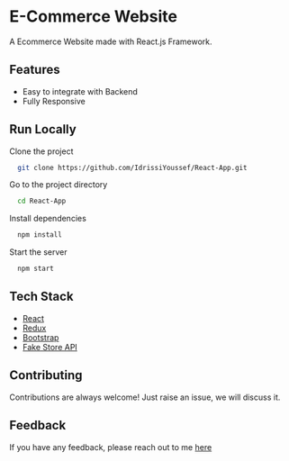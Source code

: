 # E-Commerce Website

A Ecommerce Website made with React.js Framework.


## Features

- Easy to integrate with Backend
- Fully Responsive



## Run Locally

Clone the project

```bash
  git clone https://github.com/IdrissiYoussef/React-App.git
```

Go to the project directory

```bash
  cd React-App
```

Install dependencies

```bash
  npm install
```

Start the server

```bash
  npm start
```



## Tech Stack

* [React](https://reactjs.org/)
* [Redux](https://redux.js.org/)
* [Bootstrap](https://getbootstrap.com/)
* [Fake Store API](https://fakestoreapi.com/)

## Contributing

Contributions are always welcome!
Just raise an issue, we will discuss it.


## Feedback

If you have any feedback, please reach out to me [here](https://ssahibsingh.github.io/#contact)


